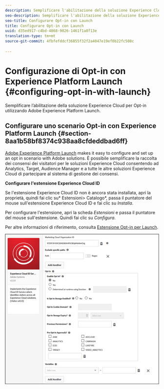 ```yaml
---
description: Semplificare l'abilitazione della soluzione Experience Cloud per Opt-in utilizzando Adobe Experience Platform Launch.
seo-description: Semplificare l'abilitazione della soluzione Experience Cloud per Opt-in utilizzando Adobe Experience Platform Launch.
seo-title: Configurare Opt-in con Launch
title: Configurare Opt-in con Launch
uuid: d35ed917-c4bd-4868-9026-1461f1a8f13e
translation-type: tm+mt
source-git-commit: 4fbfefddcf36855f32f2a4047e19ef0b22fc508c

---
```



# Configurazione di Opt-in con Experience Platform Launch {#configuring-opt-in-with-launch}

Semplificare l’abilitazione della soluzione Experience Cloud per Opt-in utilizzando Adobe Experience Platform Launch.

## Configurare uno scenario Opt-in con Experience Platform Launch {#section-8aa1b58bf8374c938aa8cfdeddbad6ff}

[Adobe Experience Platform Launch](https://docs.adobelaunch.com/) makes it easy to configure and set up an opt in scenario with Adobe solutions. È possibile semplificare la raccolta dei consensi dei visitatori per le soluzioni Experience Cloud consentendo ad Analytics, Target, Audience Manager e a tutte le altre soluzioni Experience Cloud di partecipare al sistema di gestione dei consensi.

**Configurare l'estensione Experience Cloud ID**

Se l'estensione Experience Cloud ID non è ancora stata installata, apri la proprietà, quindi fai clic su* Estensioni&gt; Catalogo*, passa il puntatore del mouse sull'estensione Experience Cloud ID e fai clic su *Installa*.

Per configurare l'estensione, apri la scheda *Estensioni* e passa il puntatore del mouse sull'estensione. Quindi fai clic su *Configura*.

Per altre informazioni di riferimento, consulta [Estensione Opt-in per Launch](https://docs.adobelaunch.com/extension-reference/web/experience-cloud-id-service-extension).

![](assets/optin-launch.jpg)

